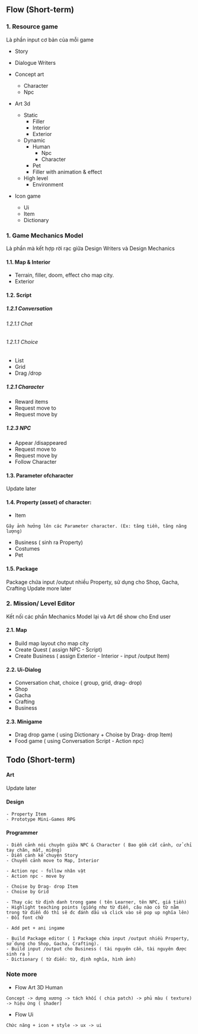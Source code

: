 
## Flow (Short-term)
### 1. Resource game
Là phần input cơ bản của mỗi game

- Story

- Dialogue Writers

- Concept art
	- Character
	- Npc

- Art 3d
	- Static
		- Filler
		- Interior
		- Exterior
	- Dynamic
		- Human
			- Npc
			- Character
		- Pet
		- Filler with animation & effect
	- High level
		- Environment

- Icon game
	- Ui
	- Item
	- Dictionary

### 1. Game Mechanics Model
Là phần mà kết hợp rời rạc giữa Design Writers và Design Mechanics

#### 1.1. Map & Interior
- Terrain, filler, doom, effect cho map city.
- Exterior

#### 1.2. Script

##### 1.2.1 Conversation

###### 1.2.1.1 Chat

###### 1.2.1.1 Choice
- List
- Grid
- Drag /drop

##### 1.2.1 Character
- Reward items
- Request move to
- Request move by

##### 1.2.3 NPC
- Appear /disappeared
- Request move to
- Request move by
- Follow Character

#### 1.3. Parameter ofcharacter
Update later

#### 1.4. Property (asset) of character:
- Item
```
Gây ảnh hưởng lên các Parameter character. (Ex: tăng tiền, tăng năng lượng)
```
- Business ( sinh ra Property)
- Costumes
- Pet

#### 1.5. Package
Package chứa input /output nhiều Property, sử dụng cho Shop, Gacha, Crafting
Update more later

### 2. Mission/ Level Editor
Kết nối các phần Mechanics Model lại và Art để show cho End user

#### 2.1. Map
- Build map layout cho map city
- Create Quest ( assign NPC - Script)
- Create Business ( assign Exterior - Interior - input /output Item)

#### 2.2. Ui-Dialog
- Conversation chat, choice ( group, grid, drag- drop)
- Shop
- Gacha
- Crafting
- Business

#### 2.3. Minigame
- Drag drop game ( using Dictionary + Choise by Drag- drop Item)
- Food game ( using Conversation Script - Action npc)

## Todo (Short-term)

#### Art
Update later

#### Design
```
- Property Item
- Prototype Mini-Games RPG
```

#### Programmer
```
- Diễn cảnh nói chuyện giữa NPC & Character ( Bao gồm cắt cảnh, cử chỉ tay chân, mắt, miệng)
- Diễn cảnh kể chuyện Story
- Chuyển cảnh move to Map, Interior
```
```
- Action npc - follow nhân vật
- Action npc - move by
```
```
- Choise by Drag- drop Item
- Choise by Grid
```
```
- Thay các từ định danh trong game ( tên Learner, tên NPC, giá tiền)
- Highlight teaching points (giống như từ điển, câu nào có từ nằm trong từ điển đó thì sẽ đc đánh dấu và click vào sẽ pop up nghĩa lên)
- Đổi font chữ
```
```
- Add pet + ani ingame
```
```
- Build Package editor ( 1 Package chứa input /output nhiều Property, sử dụng cho Shop, Gacha, Crafting).
- Build input /output cho Business ( tài nguyên cần, tài nguyên được sinh ra )
- Dictionary ( từ điển: từ, định nghĩa, hình ảnh)
```

### Note more

- Flow Art 3D Human
```
Concept -> dựng xương -> tách khối ( chia patch) -> phủ màu ( texture) -> hiệu ứng ( shader)
```

- Flow Ui
```
Chức năng + icon + style -> ux -> ui
```
